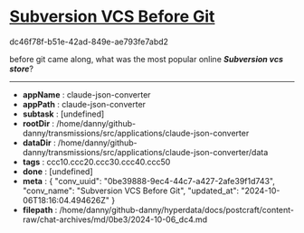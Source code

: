 # [Subversion VCS Before Git](https://claude.ai/chat/0be39888-9ec4-44c7-a427-2afe39f1d743)

dc46f78f-b51e-42ad-849e-ae793fe7abd2

before git came along, what was the most popular online ***Subversion vcs store***?

---

* **appName** : claude-json-converter
* **appPath** : claude-json-converter
* **subtask** : [undefined]
* **rootDir** : /home/danny/github-danny/transmissions/src/applications/claude-json-converter
* **dataDir** : /home/danny/github-danny/transmissions/src/applications/claude-json-converter/data
* **tags** : ccc10.ccc20.ccc30.ccc40.ccc50
* **done** : [undefined]
* **meta** : {
  "conv_uuid": "0be39888-9ec4-44c7-a427-2afe39f1d743",
  "conv_name": "Subversion VCS Before Git",
  "updated_at": "2024-10-06T18:16:04.494626Z"
}
* **filepath** : /home/danny/github-danny/hyperdata/docs/postcraft/content-raw/chat-archives/md/0be3/2024-10-06_dc4.md